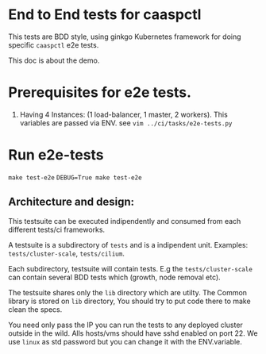 # End to End tests for caaspctl

This tests are BDD style, using ginkgo Kubernetes framework for doing specific `caaspctl` e2e tests.

This doc is about the demo.


# Prerequisites for e2e tests.

1) Having 4 Instances: (1 load-balancer, 1 master, 2 workers).
   This variables are passed via ENV. see `vim ../ci/tasks/e2e-tests.py`

# Run e2e-tests

`make test-e2e`
`DEBUG=True make test-e2e`

## Architecture and design:

This testsuite can be executed indipendently and consumed from each different tests/ci frameworks.

A testsuite is a subdirectory of `tests` and is a indipendent unit. Examples: `tests/cluster-scale`, `tests/cilium`.

Each subdirectory, testsuite will contain tests. E.g the `tests/cluster-scale` can contain several BDD tests which (growth, node removal etc).

The testsuite shares only the `lib` directory which are utilty. 
The Common library is stored on `lib` directory, You should try to put code there to make clean the specs.

You need only pass the IP you can run the tests to any deployed cluster outside in the wild.
Alls hosts/vms should have sshd enabled on port 22. We use `linux` as std password but you can change it with the ENV.variable.
